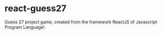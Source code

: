 # react-guess27
Guess 27 project game, created from the framework ReactJS of Javascript Program Language!
